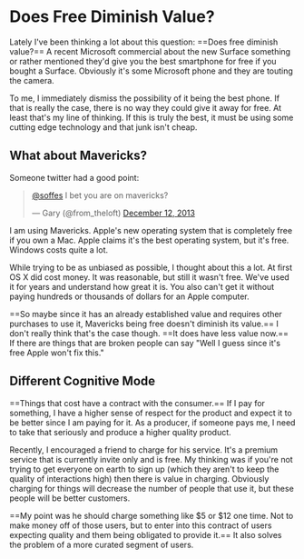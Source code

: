 
# Does Free Diminish Value?

Lately I've been thinking a lot about this question: ==Does free diminish value?== A recent Microsoft commercial about the new Surface something or rather mentioned they'd give you the best smartphone for free if you bought a Surface. Obviously it's some Microsoft phone and they are touting the camera.

To me, I immediately dismiss the possibility of it being the best phone. If that is really the case, there is no way they could give it away for free. At least that's my line of thinking. If this is truly the best, it must be using some cutting edge technology and that junk isn't cheap.

## What about Mavericks?

Someone twitter had a good point:

<blockquote class="twitter-tweet" lang="en"><p><a href="https://twitter.com/soffes">@soffes</a> I bet you are on mavericks?</p>&mdash; Gary (@from_theloft) <a href="https://twitter.com/from_theloft/statuses/410963794974633984">December 12, 2013</a></blockquote>
<script async src="//platform.twitter.com/widgets.js" charset="utf-8"></script>

I am using Mavericks. Apple's new operating system that is completely free if you own a Mac. Apple claims it's the best operating system, but it's free. Windows costs quite a lot.

While trying to be as unbiased as possible, I thought about this a lot. At first OS X did cost money. It was reasonable, but still it wasn't free. We've used it for years and understand how great it is. You also can't get it without paying hundreds or thousands of dollars for an Apple computer.

==So maybe since it has an already established value and requires other purchases to use it, Mavericks being free doesn't diminish its value.== I don't really think that's the case though. ==It does have less value now.== If there are things that are broken people can say "Well I guess since it's free Apple won't fix this."

## Different Cognitive Mode

==Things that cost have a contract with the consumer.== If I pay for something, I have a higher sense of respect for the product and expect it to be better since I am paying for it. As a producer, if someone pays me, I need to take that seriously and produce a higher quality product.

Recently, I encouraged a friend to charge for his service. It's a premium service that is currently invite only and is free. My thinking was if you're not trying to get everyone on earth to sign up (which they aren't to keep the quality of interactions high) then there is value in charging. Obviously charging for things will decrease the number of people that use it, but these people will be better customers.

==My point was he should charge something like $5 or $12 one time. Not to make money off of those users, but to enter into this contract of users expecting quality and them being obligated to provide it.== It also solves the problem of a more curated segment of users.


